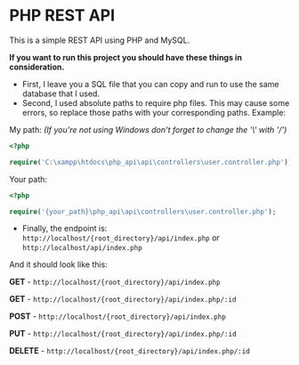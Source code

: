 # PHP REST API

This is a simple REST API using PHP and MySQL.

**If you want to run this project you should have these things in consideration.**

* First, I leave you a SQL file that you can copy and run to use the same database that I used.
* Second, I used absolute paths to require php files. This may cause some errors, so replace those paths with your corresponding paths. Example:

My path: _(If you're not using Windows don't forget to change the '\\' with '/')_

```php
<?php

require('C:\xampp\htdocs\php_api\api\controllers\user.controller.php');

```

Your path:

```php
<?php

require('{your_path}\php_api\api\controllers\user.controller.php');

```

* Finally, the endpoint is:
`http://localhost/{root_directory}/api/index.php` or `http://localhost/api/index.php`

And it should look like this:

**GET** - `http://localhost/{root_directory}/api/index.php`

**GET** - `http://localhost/{root_directory}/api/index.php/:id`

**POST** - `http://localhost/{root_directory}/api/index.php`

**PUT** - `http://localhost/{root_directory}/api/index.php/:id`

**DELETE** - `http://localhost/{root_directory}/api/index.php/:id`
